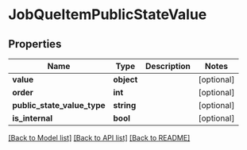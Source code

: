 # JobQueItemPublicStateValue

## Properties
Name | Type | Description | Notes
------------ | ------------- | ------------- | -------------
**value** | **object** |  | [optional] 
**order** | **int** |  | [optional] 
**public_state_value_type** | **string** |  | [optional] 
**is_internal** | **bool** |  | [optional] 

[[Back to Model list]](../README.md#documentation-for-models) [[Back to API list]](../README.md#documentation-for-api-endpoints) [[Back to README]](../README.md)



